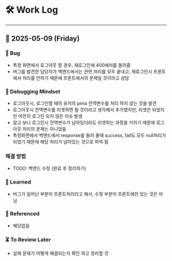 # 🛠 Work Log

---

## 📅 2025-05-09 (Friday)

### 🐞 Bug

- 특정 화면에서 로그아웃 할 경우, 재로그인에 400에러를 돌려줌
- 버그를 발견한 담당자가 백엔드에서는 관련 처리를 모두 끝내고, 재로그인시 프론트에서 처리를 안하기 때문에 프론트에서의 문제일 것이라고 상담

### 🌳 Debugging Mindset

- 로그아웃시, 로그인할 때의 유저의 pinia 전역변수를 처리 하지 않는 것을 발견
- 로그아웃시 전역변수를 리셋하면 될 것이라고 생각해서 추가했지만, 리셋은 되었지만 여전히 로그인 되지 않은 이슈 발생
- 알고 보니 로그인시 전역변수가 남아있더라도 리셋하는 과정을 거치기 때문에 로그아웃 처리의 문제는 아니었음
- 특정화면에서 백엔드에서 response를 돌려 줄때 success, fail도 모두 null처리가 되었기 때문에 해당 처리가 남아있는 것으로 파악 됨

### 해결 방법

- TODO: 백엔드 수정 (완료 후 정리하기)

### 📘 Learned

- 버그가 일어난 부분이 프론트처리라고 해서, 수정 부분이 프론트에만 있는 것은 아님

### 🔖 Referenced

- 해당없음

### ⏳ To Review Later

- 실제 문제가 어떻게 해결되는지 확인 하고 정리할 것
